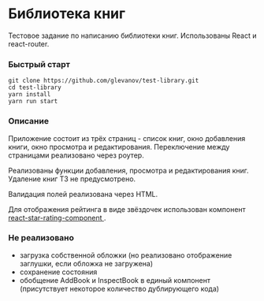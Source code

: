 # Библиотека книг
Тестовое задание по написанию библиотеки книг. Использованы React и react-router.

### Быстрый старт
```
git clone https://github.com/glevanov/test-library.git
cd test-library
yarn install
yarn run start
```

### Описание
Приложение состоит из трёх страниц - список книг, окно добавления книги, окно просмотра и редактирования.
Переключение между страницами реализовано через роутер.

Реализованы функции добавления, просмотра и редактирования книг. Удаление книг ТЗ не предусмотрено.

Валидация полей реализована через HTML.

Для отображения рейтинга в виде звёздочек использован компонент [react-star-rating-component
](https://github.com/voronianski/react-star-rating-component).


### Не реализовано
* загрузка собственной обложки (но реализовано отображение заглушки, если обложка не загружена)
* сохранение состояния
* обобщение AddBook и InspectBook в единый компонент (присутствует некоторое количество дублирующего кода)
